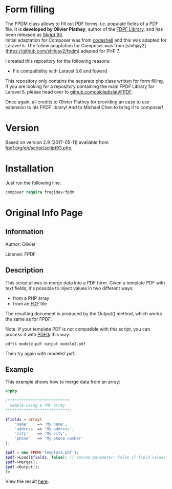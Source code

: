 # Form filling
The FPDM class allows to fill out PDF forms, i.e. populate fields of a PDF file. It is **developed by Olivier Plathey**, author of the [FDPF Library](http://www.fpdf.org/), 
and has been released as [Skript 93](http://www.fpdf.org/en/script/script93.php).  
Initial adaptation for Composer was from [codeshell](https://github.com/codeshell/fpdm) and this was adapted for Laravel 5.
The follow adaptation for Composer was from [shihjay2] (https://github.com/shihjay2/fpdm) adapted for PHP 7.

I created this repository for the following reasons:
- Fix compatibility with Laravel 5.6 and foward

This repository only contains the separate php class written for form filling. 
If you are looking for a repository containing the main FPDF Library for Laravel 5, please head over to [github.comcaioladislau/FPDF](https://github.com/caioladislau/FPDF).

Once again, all credits to Olivier Plathey for providing an easy to use extension to his FPDF library! And to Michael Chen to bring it to composer!

# Version
Based on version 2.9 (2017-05-11) available from [fpdf.org/en/script/script93.php](http://www.fpdf.org/en/script/script93.php).


# Installation

Just run the following line:

```php
composer require frogidev/fpdm
```

# Original Info Page
## Information
Author: Olivier

License: FPDF

## Description
This script allows to merge data into a PDF form. Given a template PDF with text fields, it's
possible to inject values in two different ways:
- from a PHP array
- from an <abbr title="Forms Data Format">FDF</abbr> file

The resulting document is produced by the Output() method, which works the same as for FPDF.

Note: if your template PDF is not compatible with this script, you can process it with
[PDFtk](https://www.pdflabs.com/tools/pdftk-server/) this way:

`pdftk modele.pdf output modele2.pdf`

Then try again with modele2.pdf.

## Example
This example shows how to merge data from an array:

```php
<?php

/***************************
  Sample using a PHP array
****************************/

$fields = array(
    'name'    => 'My name',
    'address' => 'My address',
    'city'    => 'My city',
    'phone'   => 'My phone number'
);

$pdf = new FPDM('template.pdf');
$pdf->Load($fields, false); // second parameter: false if field values are in ISO-8859-1, true if UTF-8
$pdf->Merge();
$pdf->Output();
?>
```

View the result [here](http://www.fpdf.org/en/script/ex93.pdf).
